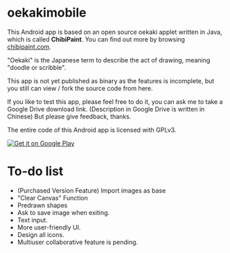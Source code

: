 oekakimobile
============

This Android app is based on an open source oekaki applet written in Java, which is called **ChibiPaint**. You can find out more by browsing [chibipaint.com](http://chibipaint.com).

"Oekaki" is the Japanese term to describe the act of drawing, meaning "doodle or scribble".

This app is not yet published as binary as the features is incomplete, but you still can view / fork the source code from here.

If you like to test this app, please feel free to do it, you can ask me to take a Google Drive download link. (Description in Google Drive is written in Chinese) But please give feedback, thanks.

The entire code of this Android app is licensed with GPLv3.

[![Get it on Google Play](https://developer.android.com/images/brand/en_generic_rgb_wo_60.png "Get it on Google Play")](https://play.google.com/store/apps/details?id=idv.jlchntoz.oekakimobile)

To-do list
===========

* (Purchased Version Feature) Import images as base
* "Clear Canvas" Function
* Predrawn shapes
* Ask to save image when exiting.
* Text input.
*  More user-friendly UI.
*  Design all icons.
*  Multiuser collaborative feature is pending.
